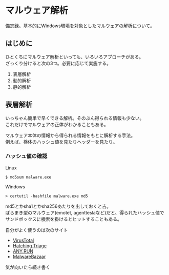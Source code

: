 # マルウェア解析
備忘録。基本的にWindows環境を対象としたマルウェアの解析について。

## はじめに
ひとくちにマルウェア解析といっても、いろいろアプローチがある。  
ざっくり分けると次の3つ。必要に応じて実施する。

1. 表層解析
2. 動的解析
3. 静的解析

## 表層解析
いっちゃん簡単で早くできる解析。そのぶん得られる情報も少ない。  
これだけでマルウェアの正体がわかることもある。

マルウェア本体の情報から得られる情報をもとに解析する手法。  
例えば、検体のハッシュ値を見たりヘッダーを見たり。

### ハッシュ値の確認

Linux
```
$ md5sum malware.exe
```

Windows
```
> certutil -hashfile malware.exe md5
```

md5とかsha1とかsha256あたりを出しておくと吉。  
ばらまき型のマルウェア(emotet, agentteslaなど)だと、得られたハッシュ値でサンドボックスに検索を掛けるとヒットすることもある。

自分がよく使うのは次のサイト
- [VirusTotal](https://www.virustotal.com/)
- [Hatching Triage](https://tria.ge/)
- [ANY.RUN](https://app.any.run/)
- [MalwareBazaar](https://bazaar.abuse.ch/)

気が向いたら続き書く
